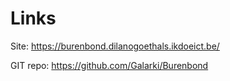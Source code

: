 # Links

Site: https://burenbond.dilanogoethals.ikdoeict.be/

GIT repo: https://github.com/Galarki/Burenbond